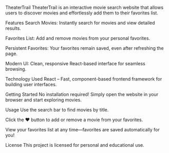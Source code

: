 TheaterTrail
TheaterTrail is an interactive movie search website that allows users to discover movies and effortlessly add them to their favorites list.

Features
Search Movies: Instantly search for movies and view detailed results.

Favorites List: Add and remove movies from your personal favorites.

Persistent Favorites: Your favorites remain saved, even after refreshing the page.

Modern UI: Clean, responsive React-based interface for seamless browsing.

Technology Used
React – Fast, component-based frontend framework for building user interfaces.

Getting Started
No installation required!
Simply open the website in your browser and start exploring movies.

Usage
Use the search bar to find movies by title.

Click the ♥ button to add or remove a movie from your favorites.

View your favorites list at any time—favorites are saved automatically for you!

License
This project is licensed for personal and educational use.

